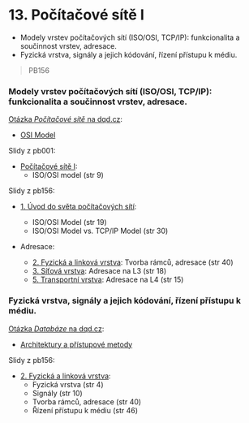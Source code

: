 # 13. Počítačové sítě I

* Modely vrstev počítačových sítí \(ISO/OSI, TCP/IP\): funkcionalita a součinnost vrstev, adresace.
* Fyzická vrstva, signály a jejich kódování, řízení přístupu k médiu.

> PB156

### Modely vrstev počítačových sítí \(ISO/OSI, TCP/IP\): funkcionalita a součinnost vrstev, adresace.

[Otázka _Počítačové sítě_ na dqd.cz](http://statnice.dqd.cz/home:prog:ap7):

* [OSI Model](http://statnice.dqd.cz/home:prog:ap7#osi_model)

Slidy z pb001:

* [Počítačové sítě I](https://is.muni.cz/el/1433/podzim2016/PB001/um/pb001_05.pdf):
  * ISO/OSI model \(str 9\)

Slidy z pb156:

* [1. Úvod do světa počítačových sítí](https://is.muni.cz/el/1433/jaro2017/PB156/um/lecture1.pdf):

  * ISO/OSI Model \(str 19\)
  * ISO/OSI Model vs. TCP/IP Model \(str 30\)



* Adresace:

  * [2. Fyzická a linková vrstva](https://is.muni.cz/el/1433/jaro2017/PB156/um/lecture2.pdf): Tvorba rámců, adresace \(str 40\)
  * [3. Síťová vrstva](https://is.muni.cz/el/1433/jaro2017/PB156/um/lecture3.pdf): Adresace na L3 \(str 18\)
  * [5. Transportní vrstva](https://is.muni.cz/el/1433/jaro2017/PB156/um/lecture5.pdf): Adresace na L4 \(str 15\)

### Fyzická vrstva, signály a jejich kódování, řízení přístupu k médiu.

[Otázka _Databáze_ na dqd.cz](http://statnice.dqd.cz/home:prog:ap7):

* [Architektury a přístupové metody](http://statnice.dqd.cz/home:prog:ap7#architektury_a_pristupove_metody)

Slidy z pb156:

* [2. Fyzická a linková vrstva](https://is.muni.cz/el/1433/jaro2017/PB156/um/lecture2.pdf):
  * Fyzická vrstva \(str 4\)
  * Signály \(str 10\)
  * Tvorba rámců, adresace \(str 40\)
  * Řízení přístupu k médiu \(str 46\)




